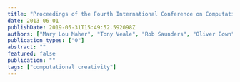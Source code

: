 ```yaml
---
title: "Proceedings of the Fourth International Conference on Computational Creativity"
date: 2013-06-01
publishDate: 2019-05-31T15:49:52.592098Z
authors: ["Mary Lou Maher", "Tony Veale", "Rob Saunders", "Oliver Bown"]
publication_types: ["0"]
abstract: ""
featured: false
publication: ""
tags: ["computational creativity"]
---
```


